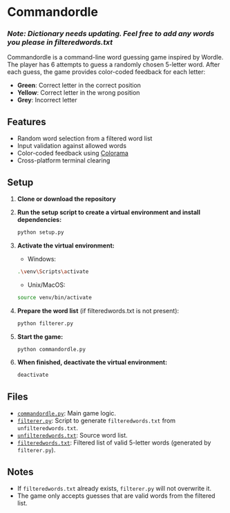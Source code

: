 # Commandordle

### *Note: Dictionary needs updating. Feel free to add any words you please in filteredwords.txt*

Commandordle is a command-line word guessing game inspired by Wordle. The player has 6 attempts to guess a randomly chosen 5-letter word. After each guess, the game provides color-coded feedback for each letter:

- **Green**: Correct letter in the correct position
- **Yellow**: Correct letter in the wrong position
- **Grey**: Incorrect letter

## Features

- Random word selection from a filtered word list
- Input validation against allowed words
- Color-coded feedback using [Colorama](https://pypi.org/project/colorama/)
- Cross-platform terminal clearing

## Setup

1. **Clone or download the repository**

2. **Run the setup script to create a virtual environment and install dependencies:**
   ```bash
   python setup.py
   ```

3. **Activate the virtual environment:**
   - Windows:
   ```bash
   .\venv\Scripts\activate
   ```
   - Unix/MacOS:
   ```bash
   source venv/bin/activate
   ```

4. **Prepare the word list** (if filteredwords.txt is not present):
   ```bash
   python filterer.py
   ```

5. **Start the game:**
   ```bash
   python commandordle.py
   ```

6. **When finished, deactivate the virtual environment:**
   ```bash
   deactivate
   ```

## Files

- [`commandordle.py`](commandordle.py): Main game logic.
- [`filterer.py`](filterer.py): Script to generate `filteredwords.txt` from `unfilteredwords.txt`.
- [`unfilteredwords.txt`](unfilteredwords.txt): Source word list.
- [`filteredwords.txt`](filteredwords.txt): Filtered list of valid 5-letter words (generated by `filterer.py`).

## Notes

- If `filteredwords.txt` already exists, `filterer.py` will not overwrite it.
- The game only accepts guesses that are valid words from the filtered list.